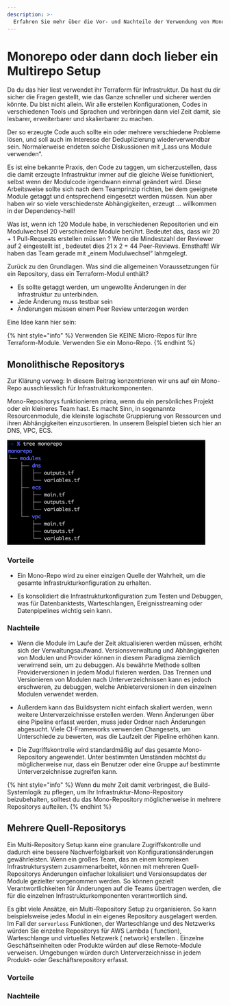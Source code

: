 ```yaml
---
description: >-
  Erfahren Sie mehr über die Vor- und Nachteile der Verwendung von Mono-Repositorys und Multi-Repositorys sowie den jeweils logischsten Anwendungsfall.
---
```


# Monorepo oder dann doch lieber ein Multirepo Setup
Da du das hier liest verwendet ihr Terraform für Infrastruktur. Da hast du dir sicher die Fragen gestellt, wie das Ganze schneller und sicherer werden könnte.  Du bist nicht allein. Wir alle erstellen Konfigurationen, Codes in verschiedenen Tools und Sprachen und verbringen dann viel Zeit damit, sie lesbarer, erweiterbarer und skalierbarer zu machen.

Der so erzeugte Code auch sollte ein oder mehrere verschiedene Probleme lösen, und soll auch im Interesse der Deduplizierung wiederverwendbar sein. Normalerweise endeten solche Diskussionen mit „Lass uns Module verwenden“.

Es ist eine bekannte Praxis, den Code zu taggen, um sicherzustellen, dass die damit erzeugte Infrastruktur immer auf die gleiche Weise funktioniert, selbst wenn der Modulcode irgendwann einmal geändert wird. Diese Arbeitsweise sollte sich nach dem Teamprinzip richten, bei dem geeignete Module getaggt und entsprechend eingesetzt werden müssen. Nun aber haben wir so viele verschiedenste Abhängigkeiten, erzeugt ... willkommen in der Dependency-hell!

Was ist, wenn ich 120 Module habe, in verschiedenen Repositorien und ein Modulwechsel 20 verschiedene Module berührt. Bedeutet das, dass wir 20 + 1 Pull-Requests erstellen müssen ? Wenn die Mindestzahl der Reviewer auf 2 eingestellt ist , bedeutet dies 21 x 2 = 44 Peer-Reviews. Ernsthaft! Wir haben das Team gerade mit „einem Modulwechsel“ lahmgelegt.

Zurück zu den Grundlagen. Was sind die allgemeinen Voraussetzungen für ein Repository, dass ein Terraform-Modul enthält?
* Es sollte getaggt werden, um ungewollte Änderungen in der Infrastruktur zu unterbinden.
* Jede Änderung muss testbar sein
* Änderungen müssen einem Peer Review unterzogen werden

Eine Idee kann hier sein:

{% hint style="info" %}
Verwenden Sie KEINE Micro-Repos für Ihre Terraform-Module. Verwenden Sie ein Mono-Repo.
{% endhint %}

## Monolithische Repositorys
Zur Klärung vorweg: In diesem Beitrag konzentrieren wir uns auf ein Mono-Repo ausschliesslich für Infrastrukturkomponenten.

Mono-Repositorys funktionieren prima, wenn du ein persönliches Projekt oder ein kleineres Team hast. Es macht Sinn, in sogenannte Resourcenmodule, die kleinste logischste Gruppierung von Ressourcen und ihren Abhängigkeiten einzusortieren. In unserem Beispiel bieten sich hier an DNS, VPC, ECS.

![Monorepo](/img/monorepo-1.png "Monorepo")

### Vorteile
* Ein Mono-Repo wird zu einer einzigen Quelle der Wahrheit, um die gesamte Infrastrukturkonfiguration zu erhalten.

* Es konsolidiert die Infrastrukturkonfiguration zum Testen und Debuggen, was für Datenbanktests, Warteschlangen, Ereignisstreaming oder Datenpipelines wichtig sein kann.

### Nachteile
* Wenn die Module im Laufe der Zeit aktualisieren werden müssen, erhöht sich der Verwaltungsaufwand. Versionsverwaltung und Abhängigkeiten von Modulen und Provider können in diesem Paradigma ziemlich verwirrend sein, um zu debuggen. Als bewährte Methode sollten Providerversionen in jedem Modul fixieren werden. Das Trennen und Versionieren von Modulen nach Unterverzeichnissen kann es jedoch erschweren, zu debuggen, welche Anbieterversionen in den einzelnen Modulen verwendet werden.

* Außerdem kann das Buildsystem nicht einfach skaliert werden, wenn weitere Unterverzeichnisse erstellen werden. Wenn Änderungen über eine Pipeline erfasst werden, muss jeder Ordner nach Änderungen abgesucht. Viele CI-Frameworks verwenden Changesets, um Unterschiede zu bewerten, was die Laufzeit der Pipeline erhöhen kann.

* Die Zugriffskontrolle wird standardmäßig auf das gesamte Mono-Repository angewendet. Unter bestimmten Umständen möchtst du möglicherweise nur, dass ein Benutzer oder eine Gruppe auf bestimmte Unterverzeichnisse zugreifen kann.

{% hint style="info" %}
Wenn du mehr Zeit damit verbringest, die Build-Systemlogik zu pflegen, um Ihr Infrastruktur-Mono-Repository beizubehalten, solltest du das Mono-Repository möglicherweise in mehrere Repositorys aufteilen.
{% endhint %}



## Mehrere Quell-Repositorys
Ein Multi-Repository Setup kann eine granulare Zugriffskontrolle und dadurch eine bessere Nachverfolgbarkeit von Konfigurationsänderungen gewährleisten. Wenn ein großes Team, das an einem komplexen Infrastruktursystem zusammenarbeitet, können mit mehreren Quell-Repositorys Änderungen einfacher lokalisiert und Versionsupdates der Module gezielter vorgenommen werden. So können gezielt Verantwortlichkeiten für Änderungen auf die Teams übertragen werden, die für die einzelnen Infrastrukturkomponenten verantwortlich sind.

Es gibt viele Ansätze, ein Multi-Repository Setup zu organisieren. So kann beispielsweise jedes Modul in ein eigenes Repository ausgelagert werden. Im Fall der ```serverless``` Funktionen, der Warteschlange und des Netzwerks würden Sie einzelne Repositorys für AWS Lambda ( function), Warteschlange und virtuelles Netzwerk ( network) erstellen . Einzelne Geschäftseinheiten oder Produkte würden auf diese Remote-Module verweisen. Umgebungen würden durch Unterverzeichnisse in jedem Produkt- oder Geschäftsrepository erfasst.

### Vorteile

### Nachteile
